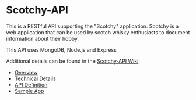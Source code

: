 # Scotchy-API

This is a RESTful API supporting the "Scotchy" application.  Scotchy is a web application that can be used by scotch whisky enthusiasts to document information about their hobby.

This API uses MongoDB, Node.js and Express

Additional details can be found in the [Scotchy-API Wiki](https://github.com/a951racer/Scotchy-API/wiki):

* [Overview](https://github.com/a951racer/Scotchy-API/wiki/Overview)
* [Technical Details](https://github.com/a951racer/Scotchy-API/wiki/Technical-Details)
* [API Definition](https://github.com/a951racer/Scotchy-API/wiki/API-Definition)
* [Sample App](https://github.com/a951racer/Scotchy-API/wiki/Sample-Application)



